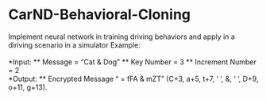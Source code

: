 # CarND-Behavioral-Cloning
Implement neural network in training driving behaviors and apply in a diriving scenario in a simulator
Example:\
\
*Input:
** Message = “Cat & Dog”
** Key Number = 3
** Increment Number = 2
\
*Output:
** Encrypted Message “ = fFA & mZT”
(C+3, a+5, t+7, ‘ ‘, &, ‘ ‘, D+9, o+11, g+13). 
